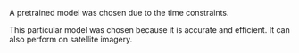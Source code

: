 A pretrained model was chosen due to the time constraints.

This particular model was chosen because it is accurate and efficient. It can also perform on satellite imagery.